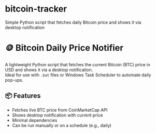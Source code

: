 # bitcoin-tracker
Simple Python script that fetches daily Bitcoin price and shows it via desktop notification
# 🪙 Bitcoin Daily Price Notifier

A lightweight Python script that fetches the current Bitcoin (BTC) price in USD and shows it via a desktop notification.  
Ideal for use with `.bat` files or Windows Task Scheduler to automate daily pop-ups.

## 📦 Features

- Fetches live BTC price from CoinMarketCap API
- Shows desktop notification with current price
- Minimal dependencies
- Can be run manually or on a schedule (e.g., daily)

